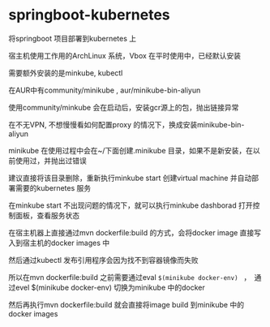# springboot-kubernetes

将springboot 项目部署到kubernetes 上

宿主机使用工作用的ArchLinux 系统，Vbox 在平时使用中，已经默认安装

需要额外安装的是minkube, kubectl 

在AUR中有community/minikube , aur/minikube-bin-aliyun 

使用community/minkube 会在启动后，安装gcr源上的包，抛出链接异常

在不无VPN, 不想慢慢看如何配置proxy 的情况下，换成安装minikube-bin-aliyun 

minikube 在使用过程中会在~/下面创建.minikube 目录，如果不是新安装，在以前使用过，并抛出过错误

建议直接将该目录删除，重新执行minkube start 创建virtual machine 并自动部署需要的kubernetes 服务

在minkube start 不出现问题的情况下，就可以执行minkube dashborad 打开控制面板，查看服务状态

在宿主机器上直接通过mvn dockerfile:build 的方式，会将docker image 直接写入到宿主机的docker images 中

然后通过kubectl 发布引用程序会因为找不到容器镜像而失败

所以在mvn dockerfile:build 之前需要通过eval ```$(minikube docker-env) ``` ，　通过evel $(minikube docker-env) 切换为minikube 中的docker 

然后再执行mvn dockerfile:build 就会直接将image build 到minikube 中的docker images 


